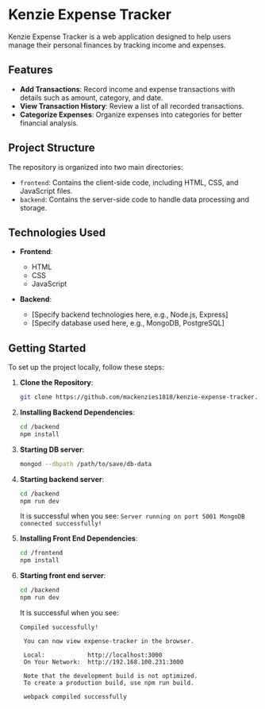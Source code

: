 # Kenzie Expense Tracker

Kenzie Expense Tracker is a web application designed to help users manage their personal finances by tracking income and expenses.

## Features

- **Add Transactions**: Record income and expense transactions with details such as amount, category, and date.
- **View Transaction History**: Review a list of all recorded transactions.
- **Categorize Expenses**: Organize expenses into categories for better financial analysis.

## Project Structure

The repository is organized into two main directories:

- `frontend`: Contains the client-side code, including HTML, CSS, and JavaScript files.
- `backend`: Contains the server-side code to handle data processing and storage.

## Technologies Used

- **Frontend**:
    - HTML
    - CSS
    - JavaScript

- **Backend**:
    - [Specify backend technologies here, e.g., Node.js, Express]
    - [Specify database used here, e.g., MongoDB, PostgreSQL]

## Getting Started

To set up the project locally, follow these steps:

1. **Clone the Repository**:

   ```bash
   git clone https://github.com/mackenzies1818/kenzie-expense-tracker.git
   
2. **Installing Backend Dependencies**: 
   ```bash
   cd /backend
   npm install

3. **Starting DB server**:
   ```bash
   mongod --dbpath /path/to/save/db-data 

4. **Starting backend server**:
   ```bash
   cd /backend
   npm run dev
   ```
    It is successful when you see: 
        ```
        Server running on port 5001
        MongoDB connected successfully!
        ```


5. **Installing Front End Dependencies**:
   ```bash
   cd /frontend
   npm install

6. **Starting front end server**:
   ```bash
   cd /backend
   npm run dev
   ```
   It is successful when you see:
   ```
   Compiled successfully!

    You can now view expense-tracker in the browser.
    
    Local:            http://localhost:3000
    On Your Network:  http://192.168.100.231:3000
    
    Note that the development build is not optimized.
    To create a production build, use npm run build.
    
    webpack compiled successfully
   ```

           